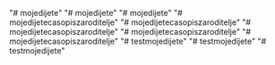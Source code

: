 "# mojedijete" 
"# mojedijete" 
"# mojedijete" 
"# mojedijetecasopiszaroditelje" 
"# mojedijetecasopiszaroditelje" 
"# mojedijetecasopiszaroditelje" 
"# mojedijetecasopiszaroditelje" 
"# mojedijetecasopiszaroditelje" 
"# testmojedijete" 
"# testmojedijete" 
"# testmojedijete" 
